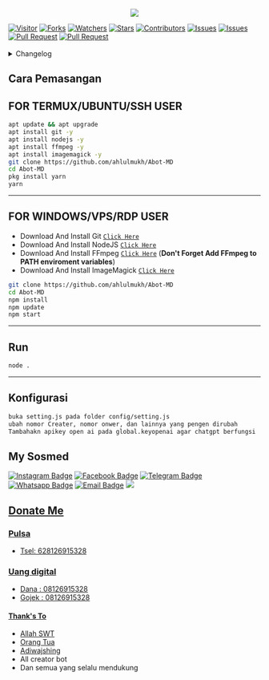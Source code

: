 <img src="https://camo.githubusercontent.com/82291b0fe831bfc6781e07fc5090cbd0a8b912bb8b8d4fec0696c881834f81ac/68747470733a2f2f70726f626f742e6d656469612f394575424971676170492e676966" width="800" height="3">

<p align="center">
<img src="https://media.tenor.com/r4ksG0-F9P4AAAAC/nilou-genshin-impact.gif" />
</p>
<a href="https://visitor-badge.glitch.me/badge?page_id=ahlulmukh/Abot-MD"><img title="Visitor" src="https://visitor-badge.glitch.me/badge?page_id=ahlulmukh/Abot-MD"></a>
<a href="https://github.com/ahlulmukh/Abot-MD/network/members"><img title="Forks" src="https://img.shields.io/github/forks/ahlulmukh/Abot-MD?label=Forks&color=blue&style=flat-square"></a>
<a href="https://github.com/ahlulmukh/Abot-MD/watchers"><img title="Watchers" src="https://img.shields.io/github/watchers/ahlulmukh/Abot-MD?label=Watchers&color=green&style=flat-square"></a>
<a href="https://github.com/ahlulmukh/Abot-MD/stargazers"><img title="Stars" src="https://img.shields.io/github/stars/ahlulmukh/Abot-MD?label=Stars&color=yellow&style=flat-square"></a>
<a href="https://github.com/ahlulmukh/Abot-MD/graphs/contributors"><img title="Contributors" src="https://img.shields.io/github/contributors/ahlulmukh/Abot-MD?label=Contributors&color=blue&style=flat-square"></a>
<a href="https://github.com/ahlulmukh/Abot-MD/issues"><img title="Issues" src="https://img.shields.io/github/issues/ahlulmukh/Abot-MD?label=Issues&color=success&style=flat-square"></a>
<a href="https://github.com/ahlulmukh/Abot-MD/issues?q=is%3Aissue+is%3Aclosed"><img title="Issues" src="https://img.shields.io/github/issues-closed/ahlulmukh/Abot-MD?label=Issues&color=red&style=flat-square"></a>
<a href="https://github.com/ahlulmukh/Abot-MD/pulls"><img title="Pull Request" src="https://img.shields.io/github/issues-pr/ahlulmukh/Abot-MD?label=PullRequest&color=success&style=flat-square"></a>
<a href="https://github.com/ahlulmukh/Abot-MD/pulls?q=is%3Apr+is%3Aclosed"><img title="Pull Request" src="https://img.shields.io/github/issues-pr-closed/ahlulmukh/Abot-MD?label=PullRequest&color=red&style=flat-square"></a>
<br>
<br>
<details>
 <summary>Changelog</summary>

## Senin, 1 Mei 2023

- Add Auto Block +212
- Add sticker meme maker

## Jumat, 28 April 2023

- Add Fiture twitter video and audio downloader.

## Sabtu, 22 April 2023

- Eid Mubarak 🙏
- add fiture ytmp3 downloader

## Kamis, 20 April 2023

- Add facebook video and audio downloader in menu
- add fiture facebook video and audio downloader

## Rabu, 19 April 2023

- Merapikan Menu
- Fix Beberapa Variabel yang tidak penting
- Add Fiture ChatGPT OpenAI

## Selasa, 18 April 2023

- Release V2<br>
  sebelumya sudah release v1 silahkan download jika ingin memakai yang v1 pada tab release.
- Fix button untuk wa original<br>
  buttor sudah support untuk wa ori
- Remove List Menu<br>
  Karena update wa terbaru list sudah dihilangkan
- Pembutan ulang fiture baru<br>
  Fiture yang baru tersedia yaitu fiture group,dan pembuatan sticker, yang lainnya akan ditambahkan terus.

</details>

## Cara Pemasangan

## FOR TERMUX/UBUNTU/SSH USER

```bash
apt update && apt upgrade
apt install git -y
apt install nodejs -y
apt install ffmpeg -y
apt install imagemagick -y
git clone https://github.com/ahlulmukh/Abot-MD
cd Abot-MD
pkg install yarn
yarn

```

---

## FOR WINDOWS/VPS/RDP USER

- Download And Install Git [`Click Here`](https://git-scm.com/downloads)
- Download And Install NodeJS [`Click Here`](https://nodejs.org/en/download)
- Download And Install FFmpeg [`Click Here`](https://ffmpeg.org/download.html) (**Don't Forget Add FFmpeg to PATH enviroment variables**)
- Download And Install ImageMagick [`Click Here`](https://imagemagick.org/script/download.php)

```bash
git clone https://github.com/ahlulmukh/Abot-MD
cd Abot-MD
npm install
npm update
npm start
```

---

## Run

```bash
node .
```

---

## Konfigurasi

```bash
buka setting.js pada folder config/setting.js
ubah nomor Creater, nomor onwer, dan lainnya yang pengen dirubah
Tambahakn apikey open ai pada global.keyopenai agar chatgpt berfungsi
```

## My Sosmed

[![Instagram Badge](https://img.shields.io/badge/-Instagram-e4405f?style=flat-square&logo=Instagram&logoColor=white)](https://www.instagram.com/ahlulmukh)
[![Facebook Badge](https://img.shields.io/badge/-Facebook-0088cc?style=flat-square&logo=Facebook&logoColor=white)](https://facebook.com/ahlulmukh)
[![Telegram Badge](https://img.shields.io/badge/-Telegram-0088cc?style=flat-square&logo=Telegram&logoColor=white)](https://t.me/ahlulmukh)
[![Whatsapp Badge](https://img.shields.io/badge/-Whatsapp-%808080?style=flat-square&logo=Whatsapp&logoColor=white)](https://s.id/1Gqvt)
[![Email Badge](https://img.shields.io/badge/Email-3b5998?style=flat-square&logo=email&logoColor=white)](mailto:ahluldev20@gmail.com)
<a href="https://github.com/ahlulmukh"><img src="https://img.shields.io/badge/-GitHub-black?style=flat-square&logo=github" />

## Donate Me

### Pulsa

- Tsel: 628126915328

### Uang digital

- Dana : 08126915328
- Gojek : 08126915328

<!-- - [Saweria]()
- [Trakteer]() -->

#### Thank's To

- Allah SWT
- Orang Tua
- [Adiwajshing](https://github.com/adiwajshing)
- All creator bot
- Dan semua yang selalu mendukung

<img src="https://camo.githubusercontent.com/82291b0fe831bfc6781e07fc5090cbd0a8b912bb8b8d4fec0696c881834f81ac/68747470733a2f2f70726f626f742e6d656469612f394575424971676170492e676966" width="800" height="3">
